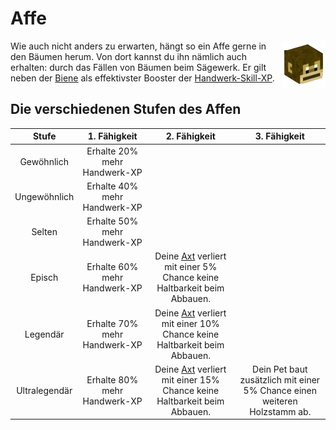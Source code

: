 # Affe 

<img align="right" width="70" height="75" src="../../../assets/image/pets/Affe.png">

Wie auch nicht anders zu erwarten, hängt so ein Affe gerne in den Bäumen herum. Von dort kannst du ihn nämlich auch erhalten: durch das Fällen von Bäumen beim Sägewerk. Er gilt neben der [Biene](biene.md) als effektivster Booster der [Handwerk-Skill-XP](../../pages/skills/handwerk.md).  

## Die verschiedenen Stufen des Affen
| Stufe | 1. Fähigkeit | 2. Fähigkeit | 3. Fähigkeit |
|:-:|:-:|:-:|:-:|
| Gewöhnlich | Erhalte 20% mehr Handwerk-XP |
| Ungewöhnlich | Erhalte 40% mehr Handwerk-XP |
| Selten | Erhalte 50% mehr Handwerk-XP |
| Episch | Erhalte 60% mehr Handwerk-XP | Deine [Axt](https://wiki.germanrp.eu/pages/nebenjobs/sägewerk/#axte) verliert mit einer 5% Chance keine Haltbarkeit beim Abbauen. |
| Legendär | Erhalte 70% mehr Handwerk-XP | Deine [Axt](https://wiki.germanrp.eu/pages/nebenjobs/sägewerk/#axte) verliert mit einer 10% Chance keine Haltbarkeit beim Abbauen. |
| Ultralegendär | Erhalte 80% mehr Handwerk-XP | Deine [Axt](https://wiki.germanrp.eu/pages/nebenjobs/sägewerk/#axte) verliert mit einer 15% Chance keine Haltbarkeit beim Abbauen. | Dein Pet baut zusätzlich mit einer 5% Chance einen weiteren Holzstamm ab. |

